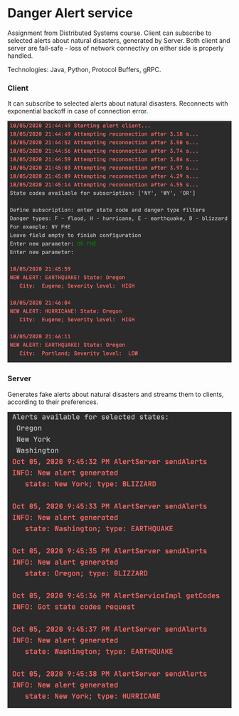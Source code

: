 # Danger Alert service

Assignment from Distributed Systems course. Client can subscribe to selected alerts about natural disasters, generated by Server. Both client and server are fail-safe - loss of network connectivy on either side is properly handled.

Technologies: Java, Python, Protocol Buffers, gRPC.

### Client 
It can subscribe to selected alerts about natural disasters. Reconnects with exponential backoff in case of connection error.

![Client](docs/client.png)

### Server
Generates fake alerts about natural disasters and streams them to clients, according to their preferences.

![Server](docs/server.png)